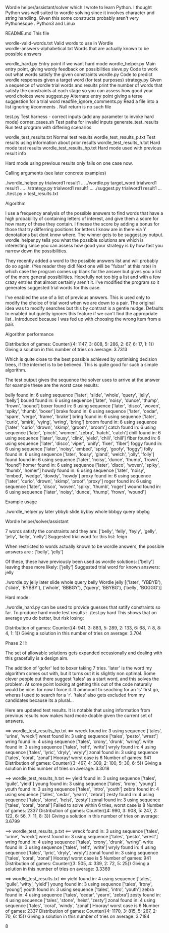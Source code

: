 
Wordle helper/assistant/solver 
which I wrote to learn Python.  I thought Python was well suited to wordle solving since it involves
character and string handling. Given this some constructs probably aren't very Pythonesque .
Python3 and Linux 


README.md                            This file

wordle-valid-words.txt              Valid words to use in Wordle        
wordle-answers-alphabetical.txt     Words that are actually known to be possible answers

wordle_hard.py                      Entry point if we want hard mode
wordle_helper.py                    Main entry point, giving wordy feedback on possibilities
sieve.py                            Code to work out what words satisfy the given constraints
wordle.py                           Code to predict wordle responses given a target word (for test purposes) 
strategy.py                         Given a sequence of wordle trial words and results
                                    print the number of  words that satisfy the constraints
                                    at each stage so you can assess how good your word choices were
suggest.py                          Alternate entry point giving a terse suggestion for a trial word
readfile_ignore_comments.py 	    Read a file into a list ignoring #comments . Null return is no such file

test.py                             Test harness - correct inputs (add any parameter to invoke hard mode)
corner_cases.sh                     Test paths for invalid inputs
generate_test_results               Run test program with differing scenarios

wordle_test_results.txt             Normal test results
wordle_test_results_p.txt           Test results using information about prior results
wordle_test_results_h.txt           Hard mode test results
wordle_test_results_hp.txt          Hard mode used with previous result info

Hard mode using previous results only fails on one case now.


Calling arguments (see later concrete examples)

./wordle_helper.py  trialword1  result1 ... 
./wordle.py  target_word trialword1  result1  ....
./strategy.py  trialword1  result1 ... 
./suggest.py  trialword1 result1 ... 
./test.py > test_results.txt

Algorithm

I use a frequency analysis of the possible answers to find words that
have a high probability of containing letters of interest, and give them
a score for how many of these they contain. I finesse the score by adding
a bonus for those that try differring positions for letters I know are in there
via Y denotations but dont know where.  The winner gets to be suggest.py output.
wordle_helper.py tells you what the possible solutions are which is interesting
since you can assess how good your strategy is by how fast you narrow down the possibilities.

They recently added a word to the possible answers list and will probably do so again. (Yes reader
they did! Next one will be "fubar" at this rate) In which case the program comes up blank
for the answer but gives you a list of the more general possibilities. Hopefully not
too big a list and with a few crazy entries that almost certainly aren't it. 
I've modified the program so it generates suggested trial words for this case. 

I've enabled the use of a list of previous answers. This is used only to modify
the choice of trial word when we are down to a pair. The original idea was to modify
searches but this by contrast is a gentle nudge. Defaults to enabled but quietly ignores
this feature if we can't find the appropriate list . 
Introduced because I was fed up with choosing the
wrong item from a pair.

Algorithm performance

Distribution of games: Counter({4: 1147, 3: 808, 5: 286, 2: 67, 6: 17, 1: 1})
Giving a solution in this number of tries on average: 3.7313

Which is quite close to the best possible achieved by optimising decision trees,
if the internet is to be believed. This is quite good for such a simple 
algorithm.

The test output gives the sequence the solver uses to arrive at the answer
for example these are the worst case results:


belly found in: 6 using sequence ['later', 'slide', 'whole', 'query', 'jelly', 'belly']
bound found in: 6 using sequence ['later', 'noisy', 'dunce', 'thump', 'frown', 'bound']
boxer found in: 6 using sequence ['later', 'disco', 'woven', 'spiky', 'thumb', 'boxer']
brake found in: 6 using sequence ['later', 'cedar', 'spare', 'verge', 'frame', 'brake']
bring found in: 6 using sequence ['later', 'curio', 'smirk', 'vying', 'wring', 'bring']
broom found in: 6 using sequence ['later', 'curio', 'drown', 'skimp', 'groom', 'broom']
catch found in: 6 using sequence ['later', 'pinch', 'women', 'zebra', 'hatch', 'catch']
chill found in: 6 using sequence ['later', 'lousy', 'clink', 'yield', 'chili', 'chill']
fiber found in: 6 using sequence ['later', 'disco', 'viper', 'unify', 'fixer', 'fiber']
foggy found in: 6 using sequence ['later', 'noisy', 'embed', 'sprig', 'goofy', 'foggy']
folly found in: 6 using sequence ['later', 'lousy', 'gland', 'welch', 'jolly', 'folly']
found found in: 6 using sequence ['later', 'noisy', 'dunce', 'thump', 'frown', 'found']
homer found in: 6 using sequence ['later', 'disco', 'woven', 'spiky', 'thumb', 'homer']
howdy found in: 6 using sequence ['later', 'noisy', 'embed', 'wedge', 'dowdy', 'howdy']
proxy found in: 6 using sequence ['later', 'curio', 'drown', 'skimp', 'proof', 'proxy']
roger found in: 6 using sequence ['later', 'disco', 'woven', 'spiky', 'thumb', 'roger']
wound found in: 6 using sequence ['later', 'noisy', 'dunce', 'thump', 'frown', 'wound']

Example usage

./wordle_helper.py later ybbyb slide bybby whole bbbgy query bbybg

Wordle helper/solver/assistant

7  words satisfy the constraints and they are:
 ['belly', 'felly', 'feyly', 'gelly', 'jelly', 'kelly', 'nelly']
Suggested trial word for this list: feign 

When restricted to words actually known to be wordle answers,
the possible answers are : ['belly', 'jelly'] 

Of these, these have previously been  used as wordle solutions: ['belly']
leaving these more likely: ['jelly']
Suggested trial word for known answers: jelly


./wordle.py jelly later slide whole query belly 
Wordle
jelly [('later', 'YBBYB'), ('slide', 'BYBBY'), ('whole', 'BBBGY'), ('query', 'BBYBG'), ('belly', 'BGGGG')]

Hard mode:

./wordle_hard.py can be used to provide guesses that satify constraints so far.
To produce hard mode test results :
./test.py hard 
This shows that on average you do better, but risk losing:

Distribution of games: Counter({4: 941, 3: 883, 5: 289, 2: 133, 6: 68, 7: 8, 8: 4, 1: 1})
Giving a solution in this number of tries on average: 3.704

Phase 2 !!:

The set of allowable solutions gets expanded occasionally
and dealing with this gracefully is a design aim.

The addition of 'gofer' led to
boxer taking 7 tries.  'later' is the word my algorithm
comes out with, but it turns out it is slightly non optimal.
Some clever people out there suggest 'tales' as a start word,
and this solves the problem.  At some point looking at
getting this out of the code naturally would be nice. 
for now I force it.  It ammount to seaching for an 's'
first go, wheras I used to search for a 'r'.
'tales' also gets excluded from my candidates because
its a plural...

Here are updated test results. It is notable that
using information from previous results now makes hard mode
doable given the current set of answers.

==> wordle_test_results_hp.txt <==
wreck found in: 3 using sequence ['tales', 'urine', 'wreck']
wrest found in: 3 using sequence ['tales', 'pesto', 'wrest']
wring found in: 4 using sequence ['tales', 'crony', 'drunk', 'wring']
write found in: 3 using sequence ['tales', 'refit', 'write']
wryly found in: 4 using sequence ['tales', 'lyric', 'dryly', 'wryly']
zonal found in: 3 using sequence ['tales', 'coral', 'zonal']
Hooray! worst case is  6
Number of games: 941
Distribution of games: Counter({3: 497, 4: 309, 2: 100, 5: 30, 6: 5})
Giving a solution in this number of tries on average: 3.3018

==> wordle_test_results_h.txt <==
yield found in: 3 using sequence ['tales', 'guile', 'yield']
young found in: 3 using sequence ['tales', 'irony', 'young']
youth found in: 3 using sequence ['tales', 'intro', 'youth']
zebra found in: 4 using sequence ['tales', 'cedar', 'yearn', 'zebra']
zesty found in: 4 using sequence ['tales', 'stone', 'heist', 'zesty']
zonal found in: 3 using sequence ['tales', 'coral', 'zonal']
Failed to solve within 6 tries, worst case is  8
Number of games: 2337
Distribution of games: Counter({4: 990, 3: 908, 5: 247, 2: 122, 6: 56, 7: 11, 8: 3})
Giving a solution in this number of tries on average: 3.6799

==> wordle_test_results_p.txt <==
wreck found in: 3 using sequence ['tales', 'urine', 'wreck']
wrest found in: 3 using sequence ['tales', 'pesto', 'wrest']
wring found in: 4 using sequence ['tales', 'crony', 'drunk', 'wring']
write found in: 3 using sequence ['tales', 'refit', 'write']
wryly found in: 4 using sequence ['tales', 'lyric', 'dryly', 'wryly']
zonal found in: 3 using sequence ['tales', 'coral', 'zonal']
Hooray! worst case is  5
Number of games: 941
Distribution of games: Counter({3: 505, 4: 339, 2: 72, 5: 25})
Giving a solution in this number of tries on average: 3.3369

==> wordle_test_results.txt <==
yield found in: 4 using sequence ['tales', 'guile', 'witty', 'yield']
young found in: 3 using sequence ['tales', 'irony', 'young']
youth found in: 3 using sequence ['tales', 'intro', 'youth']
zebra found in: 4 using sequence ['tales', 'cedar', 'yearn', 'zebra']
zesty found in: 4 using sequence ['tales', 'stone', 'heist', 'zesty']
zonal found in: 4 using sequence ['tales', 'coral', 'windy', 'zonal']
Hooray! worst case is  6
Number of games: 2337
Distribution of games: Counter({4: 1170, 3: 815, 5: 267, 2: 70, 6: 15})
Giving a solution in this number of tries on average: 3.7184

8

